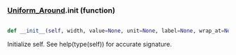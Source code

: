 ### [Uniform_Around](Uniform_Around.md).__init__ (function)


```py

def __init__(self, width, value=None, unit=None, label=None, wrap_at=None)

```



Initialize self.  See help(type(self)) for accurate signature.

